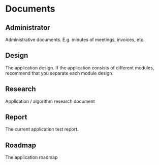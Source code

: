 # Documents

## Administrator

Administrative documents. E.g. minutes of meetings, invoices, etc.

## Design

The application design. If the application consists of different modules, recommend that you separate each module design.

## Research

Application / algorithm research document

## Report

The current application test report.

## Roadmap

The application roadmap
